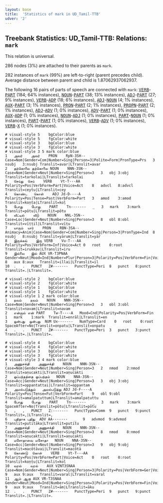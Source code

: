 ```yaml
---
layout: base
title:  'Statistics of mark in UD_Tamil-TTB'
udver: '2'
---
```


## Treebank Statistics: UD_Tamil-TTB: Relations: `mark`

This relation is universal.

286 nodes (3%) are attached to their parents as `mark`.

282 instances of `mark` (99%) are left-to-right (parent precedes child).
Average distance between parent and child is 1.87062937062937.

The following 16 pairs of parts of speech are connected with `mark`: <tt><a href="ta_ttb-pos-VERB.html">VERB</a></tt>-<tt><a href="ta_ttb-pos-PART.html">PART</a></tt> (184; 64% instances), <tt><a href="ta_ttb-pos-NOUN.html">NOUN</a></tt>-<tt><a href="ta_ttb-pos-PART.html">PART</a></tt> (38; 13% instances), <tt><a href="ta_ttb-pos-ADJ.html">ADJ</a></tt>-<tt><a href="ta_ttb-pos-PART.html">PART</a></tt> (27; 9% instances), <tt><a href="ta_ttb-pos-VERB.html">VERB</a></tt>-<tt><a href="ta_ttb-pos-ADP.html">ADP</a></tt> (18; 6% instances), <tt><a href="ta_ttb-pos-ADJ.html">ADJ</a></tt>-<tt><a href="ta_ttb-pos-NOUN.html">NOUN</a></tt> (4; 1% instances), <tt><a href="ta_ttb-pos-AUX.html">AUX</a></tt>-<tt><a href="ta_ttb-pos-PART.html">PART</a></tt> (3; 1% instances), <tt><a href="ta_ttb-pos-PRON.html">PRON</a></tt>-<tt><a href="ta_ttb-pos-PART.html">PART</a></tt> (2; 1% instances), <tt><a href="ta_ttb-pos-PROPN.html">PROPN</a></tt>-<tt><a href="ta_ttb-pos-PART.html">PART</a></tt> (2; 1% instances), <tt><a href="ta_ttb-pos-ADJ.html">ADJ</a></tt>-<tt><a href="ta_ttb-pos-ADV.html">ADV</a></tt> (1; 0% instances), <tt><a href="ta_ttb-pos-ADV.html">ADV</a></tt>-<tt><a href="ta_ttb-pos-PART.html">PART</a></tt> (1; 0% instances), <tt><a href="ta_ttb-pos-AUX.html">AUX</a></tt>-<tt><a href="ta_ttb-pos-ADP.html">ADP</a></tt> (1; 0% instances), <tt><a href="ta_ttb-pos-NOUN.html">NOUN</a></tt>-<tt><a href="ta_ttb-pos-ADJ.html">ADJ</a></tt> (1; 0% instances), <tt><a href="ta_ttb-pos-PART.html">PART</a></tt>-<tt><a href="ta_ttb-pos-NOUN.html">NOUN</a></tt> (1; 0% instances), <tt><a href="ta_ttb-pos-PART.html">PART</a></tt>-<tt><a href="ta_ttb-pos-PART.html">PART</a></tt> (1; 0% instances), <tt><a href="ta_ttb-pos-VERB.html">VERB</a></tt>-<tt><a href="ta_ttb-pos-ADV.html">ADV</a></tt> (1; 0% instances), <tt><a href="ta_ttb-pos-VERB.html">VERB</a></tt>-<tt><a href="ta_ttb-pos-X.html">X</a></tt> (1; 0% instances).


~~~ conllu
# visual-style 5	bgColor:blue
# visual-style 5	fgColor:white
# visual-style 3	bgColor:blue
# visual-style 3	fgColor:white
# visual-style 3 5 mark	color:blue
1	அவர்	அவர்	PRON	RpN-3SH--	Case=Nom|Gender=Com|Number=Sing|Person=3|Polite=Form|PronType=Prs	3	nsubj	3:nsubj	Translit=avar|LTranslit=avar
2	தற்கொலை	தற்கொலை	NOUN	NNN-3SN--	Case=Nom|Gender=Neut|Number=Sing|Person=3	3	obj	3:obj	Translit=tarkolai|LTranslit=tarkolai
3	செய்து	செய்	VERB	Vt-T---AA	Polarity=Pos|VerbForm=Part|Voice=Act	8	advcl	8:advcl	Translit=ceytu|LTranslit=cey
4	கொண்ட	கொள்	ADJ	Jd-D----A	Polarity=Pos|Tense=Past|VerbForm=Part	3	amod	3:amod	Translit=koṇṭa|LTranslit=koḷ
5	போது	போது	PART	Tn-------	_	3	mark	3:mark	Translit=pōtu|LTranslit=pōtu
6	வீட்டில்	வீடு	NOUN	NNL-3SN--	Case=Loc|Gender=Neut|Number=Sing|Person=3	8	obl	8:obl	Translit=vīṭṭil|LTranslit=vīṭu
7	யாரும்	யார்	PRON	RBN-3SA--	Animacy=Anim|Case=Nom|Gender=Com|Number=Sing|Person=3|PronType=Ind	8	nsubj	8:nsubj	Translit=yārum|LTranslit=yār
8	இருக்கவ்	இரு	VERB	Vu-T---AA	Polarity=Pos|VerbForm=Inf|Voice=Act	0	root	0:root	Translit=irukkav|LTranslit=iru
9	இல்லை	இல்	AUX	VR-T3PNAA	Gender=Neut|Mood=Ind|Number=Plur|Person=3|Polarity=Pos|VerbForm=Fin|Voice=Act	8	aux	8:aux	Translit=illai|LTranslit=il
10	.	.	PUNCT	Z#-------	PunctType=Peri	8	punct	8:punct	Translit=.|LTranslit=.

~~~


~~~ conllu
# visual-style 2	bgColor:blue
# visual-style 2	fgColor:white
# visual-style 1	bgColor:blue
# visual-style 1	fgColor:white
# visual-style 1 2 mark	color:blue
1	நவம்	நவம்	NOUN	NNN-3SN--	Case=Nom|Gender=Neut|Number=Sing|Person=3	3	obl	3:obl	Translit=navam|LTranslit=navam
2	என்றால்	என்	PART	Tw-T----A	Mood=Cnd|Polarity=Pos|VerbForm=Fin	1	mark	1:mark	Translit=enrāl|LTranslit=en
3	ஒன்பது	ஒன்பது	NUM	Ux-------	NumType=Card	0	root	0:root	SpaceAfter=No|Translit=onpatu|LTranslit=onpatu
4	.	.	PUNCT	Z#-------	PunctType=Peri	3	punct	3:punct	Translit=.|LTranslit=.

~~~


~~~ conllu
# visual-style 4	bgColor:blue
# visual-style 4	fgColor:white
# visual-style 3	bgColor:blue
# visual-style 3	fgColor:white
# visual-style 3 4 mark	color:blue
1	அணுசக்தி	அணுசக்தி	NOUN	NNN-3SN--	Case=Nom|Gender=Neut|Number=Sing|Person=3	2	nmod	2:nmod	Translit=aṇucakti|LTranslit=aṇucakti
2	ஒப்பந்தத்தை	ஒப்பந்தம்	NOUN	NNA-3SN--	Case=Acc|Gender=Neut|Number=Sing|Person=3	3	obj	3:obj	Translit=oppantattai|LTranslit=oppantam
3	அமல்படுத்தும்	அமல்படுத்து	ADJ	Jd-F----A	Polarity=Pos|Tense=Fut|VerbForm=Part	9	obl	9:obl	Translit=amalpaṭuttum|LTranslit=amalpaṭuttu
4	போது	போது	PART	Tn-------	_	3	mark	3:mark	SpaceAfter=No|Translit=pōtu|LTranslit=pōtu
5	,	,	PUNCT	Z:-------	PunctType=Comm	9	punct	9:punct	Translit=,|LTranslit=,
6	புதிதாக	புதிது	ADV	AA-------	_	9	advmod	9:advmod	Translit=putitāka|LTranslit=putitu
7	அணுசக்தி	அணுசக்தி	NOUN	NNN-3SN--	Case=Nom|Gender=Neut|Number=Sing|Person=3	8	nmod	8:nmod	Translit=aṇucakti|LTranslit=aṇucakti
8	மசோதாவை	மசோதா	NOUN	NNA-3SN--	Case=Acc|Gender=Neut|Number=Sing|Person=3	9	obj	9:obj	Translit=macōtāvai|LTranslit=macōtā
9	கொண்டு	கொள்	VERB	Vt-T---AA	Polarity=Pos|VerbForm=Part|Voice=Act	0	root	0:root	Translit=koṇṭu|LTranslit=koḷ
10	வரல்	வரல்	AUX	VZNT3SNAA	Case=Nom|Gender=Neut|Number=Sing|Person=3|Polarity=Pos|VerbForm=Ger|Voice=Act	9	aux	9:aux	Translit=varal|LTranslit=varal
11	ஆம்	ஆகு	AUX	VR-T3SNAA	Gender=Neut|Mood=Ind|Number=Sing|Person=3|Polarity=Pos|VerbForm=Fin|Voice=Act	9	aux	9:aux	Translit=ām|LTranslit=āku
12	.	.	PUNCT	Z#-------	PunctType=Peri	9	punct	9:punct	Translit=.|LTranslit=.

~~~


